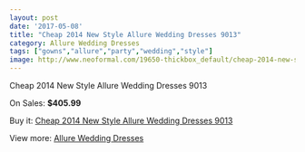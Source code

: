 ```yaml
---
layout: post
date: '2017-05-08'
title: "Cheap 2014 New Style Allure Wedding Dresses 9013"
category: Allure Wedding Dresses
tags: ["gowns","allure","party","wedding","style"]
image: http://www.neoformal.com/19650-thickbox_default/cheap-2014-new-style-allure-wedding-dresses-9013.jpg
---
```

Cheap 2014 New Style Allure Wedding Dresses 9013

On Sales: **$405.99**
<a href="https://www.neoformal.com/en/allure-wedding-dresses-2014/6288-cheap-2014-new-style-allure-wedding-dresses-9013.html"><amp-img layout="responsive" width="600" height="600" src="//www.neoformal.com/19650-thickbox_default/cheap-2014-new-style-allure-wedding-dresses-9013.jpg" alt="Cheap 2014 New Style Allure Wedding Dresses 9013 0" /></a>
<a href="https://www.neoformal.com/en/allure-wedding-dresses-2014/6288-cheap-2014-new-style-allure-wedding-dresses-9013.html"><amp-img layout="responsive" width="600" height="600" src="//www.neoformal.com/19652-thickbox_default/cheap-2014-new-style-allure-wedding-dresses-9013.jpg" alt="Cheap 2014 New Style Allure Wedding Dresses 9013 1" /></a>
<a href="https://www.neoformal.com/en/allure-wedding-dresses-2014/6288-cheap-2014-new-style-allure-wedding-dresses-9013.html"><amp-img layout="responsive" width="600" height="600" src="//www.neoformal.com/19651-thickbox_default/cheap-2014-new-style-allure-wedding-dresses-9013.jpg" alt="Cheap 2014 New Style Allure Wedding Dresses 9013 2" /></a>

Buy it: [Cheap 2014 New Style Allure Wedding Dresses 9013](https://www.neoformal.com/en/allure-wedding-dresses-2014/6288-cheap-2014-new-style-allure-wedding-dresses-9013.html "Cheap 2014 New Style Allure Wedding Dresses 9013")

View more: [Allure Wedding Dresses](https://www.neoformal.com/en/82-allure-wedding-dresses-2014 "Allure Wedding Dresses")
